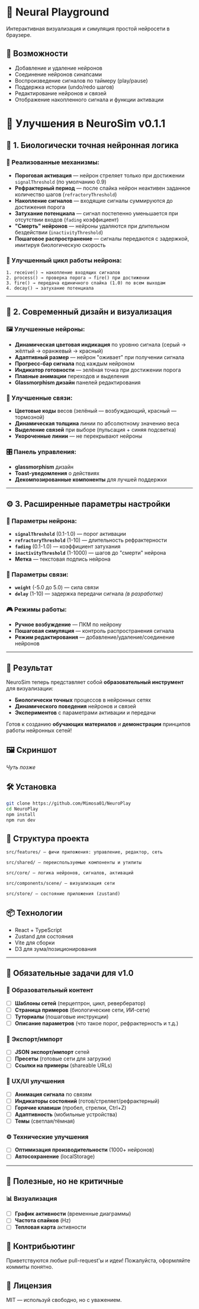 # 🧠 Neural Playground

Интерактивная визуализация и симуляция простой нейросети в браузере.

## 🚀 Возможности

- Добавление и удаление нейронов
- Соединение нейронов синапсами
- Воспроизведение сигналов по таймеру (play/pause)
- Поддержка истории (undo/redo шагов)
- Редактирование нейронов и связей
- Отображение накопленного сигнала и функции активации

# 🚀 Улучшения в NeuroSim v0.1.1

## 🧠 1. Биологически точная нейронная логика

### 🔬 Реализованные механизмы:
- **Пороговая активация** — нейрон стреляет только при достижении `signalThreshold` (по умолчанию 0.9)
- **Рефрактерный период** — после спайка нейрон неактивен заданное количество шагов (`refractoryThreshold`)
- **Накопление сигналов** — входящие сигналы суммируются до достижения порога
- **Затухание потенциала** — сигнал постепенно уменьшается при отсутствии входов (`fading` коэффициент)
- **"Смерть" нейронов** — нейроны удаляются при длительном бездействии (`inactivityThreshold`)
- **Пошаговое распространение** — сигналы передаются с задержкой, имитируя биологическую скорость

### 🔄 Улучшенный цикл работы нейрона:
```
1. receive() → накопление входящих сигналов
2. process() → проверка порога → fire() при достижении
3. fire() → передача единичного спайка (1.0) по всем выходам
4. decay() → затухание потенциала
```

---

## 🎨 2. Современный дизайн и визуализация

### 🖼️ Улучшенные нейроны:
- **Динамическая цветовая индикация** по уровню сигнала (серый → жёлтый → оранжевый → красный)
- **Адаптивный размер** — нейрон "оживает" при получении сигнала
- **Прогресс-бар сигнала** под каждым нейроном
- **Индикатор готовности** — зелёная точка при достижении порога
- **Плавные анимации** переходов и выделения
- **Glassmorphism дизайн** панелей редактирования

### 🎯 Улучшенные связи:
- **Цветовые коды** весов (зелёный — возбуждающий, красный — тормозной)
- **Динамическая толщина** линии по абсолютному значению веса
- **Выделение связей** при выборе (пульсация + синяя подсветка)
- **Укороченные линии** — не перекрывают нейроны

### 🎛️ Панель управления:
- **glassmorphism** дизайн
- **Toast-уведомления** о действиях
- **Декомпозированные компоненты** для лучшей поддержки

---

## ⚙️ 3. Расширенные параметры настройки

### 🧠 Параметры нейрона:
- **`signalThreshold`** (0.1-1.0) — порог активации
- **`refractoryThreshold`** (1-10) — длительность рефрактерности
- **`fading`** (0.1-1.0) — коэффициент затухания
- **`inactivityThreshold`** (1-1000) — шагов до "смерти" нейрона
- **Метка** — текстовая подпись нейрона

### 🔗 Параметры связи:
- **`weight`** (-5.0 до 5.0) — сила связи
- **`delay`** (1-10) — задержка передачи сигнала *(в разработке)*

### 🎮 Режимы работы:
- **Ручное возбуждение** — ПКМ по нейрону
- **Пошаговая симуляция** — контроль распространения сигнала
- **Режим редактирования** — добавление/удаление/соединение нейронов

---

## 🚀 Результат

NeuroSim теперь представляет собой **образовательный инструмент** для визуализации:
- **Биологически точных** процессов в нейронных сетях
- **Динамического поведения** нейронов и связей
- **Экспериментов** с параметрами активации и передачи

Готов к созданию **обучающих материалов** и **демонстрации** принципов работы нейронных сетей!

## 🖼️ Скриншот

_Чуть позже_

## 🛠️ Установка

```bash
git clone https://github.com/Mimosa01/NeuroPlay
cd NeuroPlay
npm install
npm run dev
```

## 🧭 Структура проекта
```
src/features/ — фичи приложения: управление, редактор, сеть

src/shared/ — переиспользуемые компоненты и утилиты

src/core/ — логика нейронов, сигналов, активаций

src/components/scene/ — визуализация сети

src/store/ — состояние приложения (zustand)
```

## 📦 Технологии
- React + TypeScript
- Zustand для состояния
- Vite для сборки
- D3 для зума/позиционирования

---

## 🚀 **Обязательные задачи для v1.0**

### 🧠 **Образовательный контент**
- [ ] **Шаблоны сетей** (перцептрон, цикл, ревербератор)
- [ ] **Страница примеров** (биологические сети, ИИ-сети)
- [ ] **Туториалы** (пошаговые инструкции)
- [ ] **Описание параметров** (что такое порог, рефрактерность и т.д.)

### 💾 **Экспорт/импорт**
- [ ] **JSON экспорт/импорт** сетей
- [ ] **Пресеты** (готовые сети для загрузки)
- [ ] **Ссылки на примеры** (shareable URLs)

### 🎨 **UX/UI улучшения**
- [ ] **Анимация сигнала** по связям
- [ ] **Индикаторы состояний** (готов/стреляет/рефрактерный)
- [ ] **Горячие клавиши** (пробел, стрелки, Ctrl+Z)
- [ ] **Адаптивность** (мобильные устройства)
- [ ] **Темы** (светлая/тёмная)

### ⚙️ **Технические улучшения**
- [ ] **Оптимизация производительности** (1000+ нейронов)
- [ ] **Автосохранение** (localStorage)

---

## 🌟 **Полезные, но не критичные**

### 📊 **Визуализация**
- [ ] **График активности** (временные диаграммы)
- [ ] **Частота спайков** (Hz)
- [ ] **Тепловая карта** активности

## 🤝 Контрибьютинг

Приветствуются любые pull-request'ы и идеи!
Пожалуйста, оформляйте коммиты понятно.

## 📄 Лицензия
MIT — используй свободно, но с уважением.
